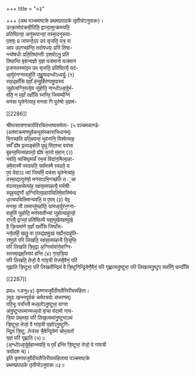 +++
title = "०३"

+++
(अथ पञ्चमाष्टके प्रथमप्रपाठके तृतीयोऽनुवाकः)।  
उत्क्रा॒मोद॑क्रमी॒दिति॒ द्वाभ्या॒मुत्क्र॑मयति॒  
प्रतिष्ठित्या॒ अनु॑रूपाभ्यां॒ तस्मा॒दनुरूपा-  
प॒शवः॒ प्र जायन्ते॒ऽप उप॑ सृजति॒ यत्र॒ वा  
आप उप॒गच्छ॑न्ति॒ तदोष॑धयः॒ प्रति॑ तिष्ठ-  
न्त्योष॑धीः प्रति॒तिष्ठ॑न्तीः प॒शवोऽनु॒ प्रति॑  
तिष्ठन्ति ष॒शन्यज्ञो य॒ज्ञं यज॑मानो यज॑मानं  
प्र॒जास्तस्मा॑द॒प उप सृजति॒ प्रति॑ष्ठित्यै॒ यद॑-  
ध्व॒र्युर॑नग्नावाहु॑तिं जुहु॒यादन्धो॑ऽध्वर्युः॒ (१)  
स्या॒द्रक्षाँ॑सि य॒ज्ञँ ह॑न्यु॒र्हिर॑ण्यमु॒पास्य॑  
जुहोत्यग्नि॒वत्ये॒व जु॑होति॒ नान्धो॑ऽध्व॒र्युर्भ-  
व॑ति॒ न य॒ज्ञँ रक्षाँ॑सि घ्नन्ति॒ जिघ॑र्म्यग्निं  
मन॑सा घृ॒तेनेत्याह॒ मनसा गि पुरु॑षो य॒ज्ञम॑-

[[2286]]

श्रीमत्सायणाचार्यविरचितभाष्यसमेता- (५ पञ्चमकाण्डे-  
(अश्वाक्रमणपूर्वकभूसंस्काराभिधानम्)  
भि॒गच्छ॑ति प्रति॒क्ष्यन्तं॒ भुव॑नानि॒ विश्वेत्याह॒  
सर्वँ ह्ये॑ष प्र॒त्यङ्क्षेति॑ पृ॒थुं ति॑र॒श्चा वय॑सा  
बृ॒हन्त॒मित्याहाल्पो॒ ह्ये॑ष जा॒तो म॒हान् (२)  
भव॑ति॒ व्यचि॑ष्ठ॒मन्नँ॑ रभ॒सं विदा॑न॒मित्या॒हा-  
न्न॑मे॒वास्मै॑ स्वदयति॒ सर्व॑मस्मै स्वदते॒ य  
ए॒वं वेदाऽऽ त्वा॑ जिघर्मि॒ वच॑सा घृ॒तेनेत्या॑ह॒  
तस्मा॒द्यत्पुरु॑षो॒ मन॑साऽभि॒गच्छ॑ति त ॒चा  
व॑दत्यर॒क्षसेत्या॑ह॒ रक्ष॑सा॒मपहत्यै॒ मर्य॑श्रीः  
स्पृह॒यद्व॑र्णो अ॒ग्निरित्या॒हाप॑चितिमे॒वास्मि॑न्द  
धा॒त्यपचितिमान्यवति॒ य ए॒वम् (३) वेद॒  
मनसा॒ त्वै तामाप्तु॑मर्हाति॒ याम॑ध्व॒र्युर॑न॒ग्ना-  
वाहु॑तिं जु॒होति॒ मन॑स्वतीभ्यां जुहोत्याहु॑त्यो॒  
राप्त्यै॒ द्वाभ्यां॒ प्रति॑ष्ठित्यै यज्ञ॒मुखेयज्ञमुखे॒  
वै॒ क्रि॒यमा॑णे य॒ज्ञँ रक्षाँसि जिघाँस-  
न्त्ये॒तर्हि॒ खलु॒ वा ए॒तद्य॑ज्ञमु॒खं यर्ह्येन॒दाहु॑ति-  
रश्नु॒ते परि लिखति॒ रक्ष॑सा॒मप॑हत्यै ति॒सृभिः॒  
परि लिखति त्रि॒वृद्वा अ॒ग्निर्यावा॑ने॒वाग्नि-  
स्तस्मा॒द्रक्षाँ॒स्यप॑ हन्ति (४) गा॒य॒त्रि॒या  
परि॑ लिखति॒ तेजो॒ वै गा॑य॒त्री तेज॑सै॒वैनं॒ परि॑  
गृह्णाति त्रि॒ष्टुभा॒ परि॑ लिखतीन्द्रियं वै त्रि॒ष्टुगिन्द्रि॒येणै॒वैनं॒ परि गृह्णात्यनु॒ष्टुभा॒ परि लिखत्यनु॒ष्टुप् सर्वा॑णि॒ छन्दाँ॑सि

[[2287]]

प्रपा० १अनु०४) कृष्णयजुर्वेदीयतैत्तिरीयसंहिता।  
(मुदः खननपूर्वकं चर्मपत्रयोः संभरणम्)  
परि॒भूः पर्या॑प्त्यै मध्य॒तो॑ऽनु॒ष्टुभा॒ वाग्वा  
अ॑नु॒ष्टुप्तस्मान्मध्य॒तो वा॒चा व॑दामो गाय-  
त्रि॒या प्र॑थ॒मया॒ परि॑ लिख॒त्यथा॑नु॒ष्टुभाऽथ॑  
त्रि॒ष्टुभा॒ तेजो॒ वै गा॑य॒त्री य॒ज्ञो॑ऽनु॒ष्टुगि॑-  
न्द्रि॒यं त्रि॒ष्टु..तेज॑सा चै॒वेन्द्रि॒येण॑ चोभ॒यतो॑  
य॒ज्ञं परि॑ गृह्णाति (५)॥  
(अ॒न्धो॑ऽध्व॒र्युर्म॒हान्भ॑वति॒ य ए॒वँ ह॑न्ति त्रि॒ष्टुभा॒ तेजो॒ वे गा॑यत्री  
त्रयो॑दश च)।  
इति कृष्णयजुर्वेदीयतैत्तिरीयसंहितायां पञ्चमाष्टके  
प्रथमप्रपाठके तृतीयोऽनुवाकः॥३॥  
